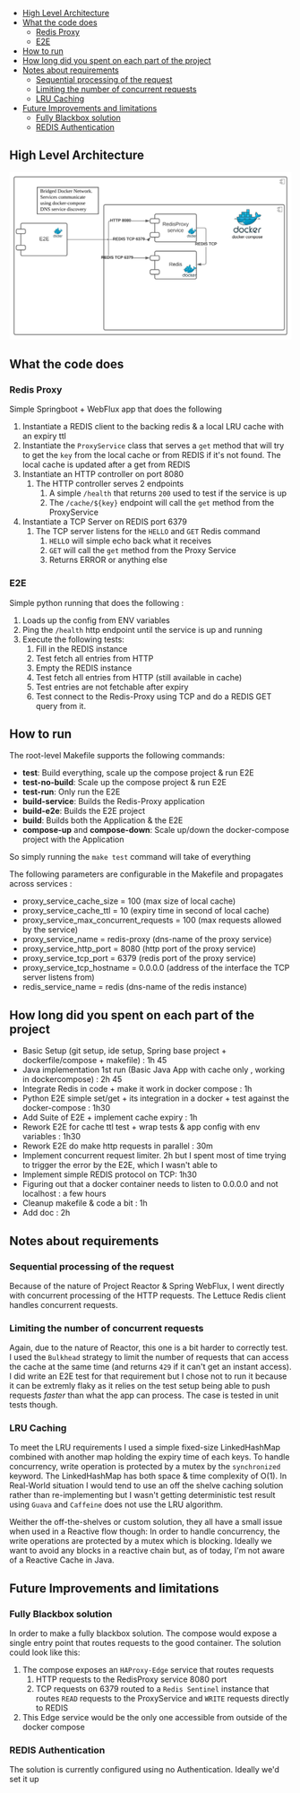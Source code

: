 * [High Level Architecture](#high-level-architecture)
* [What the code does](#what-the-code-does)
    * [Redis Proxy](#redis-proxy)
    * [E2E](#e2e)
* [How to run](#how-to-run)
* [How long did you spent on each part of the project](#how-long-did-you-spent-on-each-part-of-the-project)
* [Notes about requirements](#notes-about-requirements)
    * [Sequential processing of the request](#sequential-processing-of-the-request)
    * [Limiting the number of concurrent requests](#limiting-the-number-of-concurrent-requests)
    * [LRU Caching](#lru-caching)
* [Future Improvements and limitations](#future-improvements-and-limitations)
    * [Fully Blackbox solution](#fully-blackbox-solution)
    * [REDIS Authentication](#redis-authentication)

## High Level Architecture

![Alt text](proxy-cache-diagram.svg?raw=true )

## What the code does

### Redis Proxy

Simple Springboot + WebFlux app that does the following

1. Instantiate a REDIS client to the backing redis & a local LRU cache with an expiry ttl
2. Instantiate the `ProxyService` class that serves a `get` method that will try to get the `key`
   from the local cache or from REDIS if it's not found. The local cache is updated after a get from
   REDIS
3. Instantiate an HTTP controller on port 8080
    1. The HTTP controller serves 2 endpoints
        1. A simple `/health` that returns `200` used to test if the service is up
        2. The `/cache/${key}` endpoint will call the `get` method from the ProxyService
4. Instantiate a TCP Server on REDIS port 6379
    1. The TCP server listens for the `HELLO` and `GET` Redis command
        1. `HELLO` will simple echo back what it receives
        2. `GET` will call the `get` method from the Proxy Service
        3. Returns ERROR or anything else

### E2E

Simple python running that does the following :

1. Loads up the config from ENV variables
2. Ping the `/health` http endpoint until the service is up and running
3. Execute the following tests:
    1. Fill in the REDIS instance
    2. Test fetch all entries from HTTP
    3. Empty the REDIS instance
    4. Test fetch all entries from HTTP (still available in cache)
    5. Test entries are not fetchable after expiry
    6. Test connect to the Redis-Proxy using TCP and do a REDIS GET query from it.

## How to run

The root-level Makefile supports the following commands:

* **test**: Build everything, scale up the compose project & run E2E
* **test-no-build**: Scale up the compose project & run E2E
* **test-run**: Only run the E2E
* **build-service**: Builds the Redis-Proxy application
* **build-e2e**: Builds the E2E project
* **build**: Builds both the Application & the E2E
* **compose-up** and **compose-down**: Scale up/down the docker-compose project with the Application

So simply running the `make test` command will take of everything

The following parameters are configurable in the Makefile and propagates across services :

* proxy_service_cache_size = 100 (max size of local cache)
* proxy_service_cache_ttl = 10 (expiry time in second of local cache)
* proxy_service_max_concurrent_requests = 100 (max requests allowed by the service)
* proxy_service_name = redis-proxy (dns-name of the proxy service)
* proxy_service_http_port = 8080 (http port of the proxy service)
* proxy_service_tcp_port = 6379 (redis port of the proxy service)
* proxy_service_tcp_hostname = 0.0.0.0 (address of the interface the TCP server listens from)
* redis_service_name = redis (dns-name of the redis instance)

## How long did you spent on each part of the project

* Basic Setup (git setup, ide setup, Spring base project + dockerfile/compose + makefile) : 1h 45
* Java implementation 1st run (Basic Java App with cache only , working in dockercompose) : 2h 45
* Integrate Redis in code + make it work in docker compose : 1h
* Python E2E simple set/get + its integration in a docker + test against the docker-compose : 1h30
* Add Suite of E2E + implement cache expiry : 1h
* Rework E2E for cache ttl test + wrap tests & app config with env variables : 1h30
* Rework E2E do make http requests in parallel : 30m
* Implement concurrent request limiter. 2h but I spent most of time trying to trigger the error by
  the E2E, which I wasn't able to
* Implement simple REDIS protocol on TCP: 1h30
* Figuring out that a docker container needs to listen to 0.0.0.0 and not localhost : a few hours
* Cleanup makefile & code a bit : 1h
* Add doc : 2h

## Notes about requirements

### Sequential processing of the request

Because of the nature of Project Reactor & Spring WebFlux, I went directly with concurrent
processing of the HTTP requests. The Lettuce Redis client handles concurrent requests.

### Limiting the number of concurrent requests

Again, due to the nature of Reactor, this one is a bit harder to correctly test. I used
the `Bulkhead`  strategy to limit the number of requests that can access the cache at the same
time (and returns `429` if it can't get an instant access). I did write an E2E test for that
requirement but I chose not to run it because it can be extremly flaky as it relies on the test
setup being able to push requests _faster_ than what the app can process. The case is tested in unit
tests though.

### LRU Caching

To meet the LRU requirements I used a simple fixed-size LinkedHashMap combined with another map
holding the expiry time of each keys. To handle concurrency, write operation is protected by a mutex
by the `synchronized` keyword. The LinkedHashMap has both space & time complexity of O(1). In
Real-World situation I would tend to use an off the shelve caching solution rather than
re-implementing but I wasn't getting deterministic test result using `Guava` and `Caffeine` does not
use the LRU algorithm.

Weither the off-the-shelves or custom solution, they all have a small issue when used in a Reactive
flow though:
In order to handle concurrency, the write operations are protected by a mutex which is blocking.
Ideally we want to avoid any blocks in a reactive chain but, as of today, I'm not aware of a
Reactive Cache in Java.

## Future Improvements and limitations

### Fully Blackbox solution

In order to make a fully blackbox solution. The compose would expose a single entry point that
routes requests to the good container. The solution could look like this:

1. The compose exposes an `HAProxy-Edge` service that routes requests
    1. HTTP requests to the RedisProxy service 8080 port
    2. TCP requests on 6379 routed to a `Redis Sentinel` instance that routes `READ` requests to the
       ProxyService and `WRITE` requests directly to REDIS
2. This Edge service would be the only one accessible from outside of the docker compose

### REDIS Authentication

The solution is currently configured using no Authentication. Ideally we'd set it up